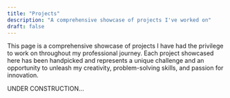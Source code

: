 ```yaml
---
title: "Projects"
description: "A comprehensive showcase of projects I've worked on"
draft: false
---
```


This page is a comprehensive showcase of projects I have had the privilege to work on throughout my professional journey. 
Each project showcased here has been handpicked and represents a unique challenge and an opportunity to unleash my creativity, problem-solving skills, and passion for innovation.

UNDER CONSTRUCTION...